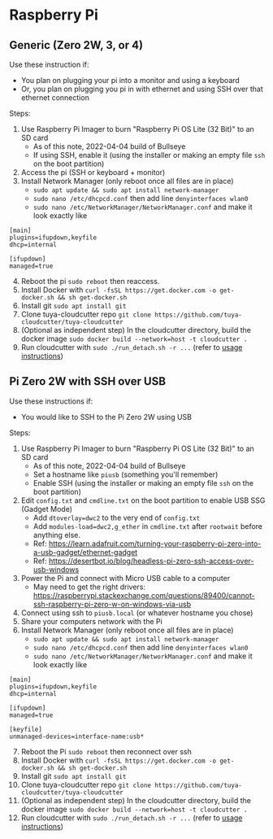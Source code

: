 # Raspberry Pi

## Generic (Zero 2W, 3, or 4)

Use these instruction if:

- You plan on plugging your pi into a monitor and using a keyboard
- Or, you plan on plugging you pi in with ethernet and using SSH over that ethernet connection

Steps:

1. Use Raspberry Pi Imager to burn "Raspberry Pi OS Lite (32 Bit)" to an SD card
	- As of this note, 2022-04-04 build of Bullseye
	- If using SSH, enable it (using the installer or making an empty file `ssh` on the boot partition)
2. Access the pi (SSH or keyboard + monitor)
3. Install Network Manager (only reboot once all files are in place)
	- `sudo apt update && sudo apt install network-manager`
	- `sudo nano /etc/dhcpcd.conf` then add line `denyinterfaces wlan0`
	- `sudo nano /etc/NetworkManager/NetworkManager.conf` and make it look exactly like
```
[main]
plugins=ifupdown,keyfile
dhcp=internal

[ifupdown]
managed=true
```
4. Reboot the pi `sudo reboot` then reaccess.
5. Install Docker with `curl -fsSL https://get.docker.com -o get-docker.sh && sh get-docker.sh`
6. Install git `sudo apt install git`
7. Clone tuya-cloudcutter repo `git clone https://github.com/tuya-cloudcutter/tuya-cloudcutter`
8. (Optional as independent step) In the cloudcutter directory, build the docker image `sudo docker build --network=host -t cloudcutter .`
9. Run cloudcutter with `sudo ./run_detach.sh -r ...` (refer to [usage instructions](./INSTRUCTIONS.md))

## Pi Zero 2W with SSH over USB

Use these instructions if:

- You would like to SSH to the Pi Zero 2W using USB

Steps:

1. Use Raspberry Pi Imager to burn "Raspberry Pi OS Lite (32 Bit)" to an SD card
	- As of this note, 2022-04-04 build of Bullseye
	- Set a hostname like `piusb` (something you'll remember)
	- Enable SSH (using the installer or making an empty file `ssh` on the boot partition)
2. Edit `config.txt` and `cmdline.txt` on the boot partition to enable USB SSG (Gadget Mode)
	- Add `dtoverlay=dwc2` to the very end of `config.txt`
	- Add `modules-load=dwc2,g_ether` in `cmdline.txt` after `rootwait` before anything else.
	- Ref: https://learn.adafruit.com/turning-your-raspberry-pi-zero-into-a-usb-gadget/ethernet-gadget
	- Ref: https://desertbot.io/blog/headless-pi-zero-ssh-access-over-usb-windows
3. Power the Pi and connect with Micro USB cable to a computer
	- May need to get the right drivers: https://raspberrypi.stackexchange.com/questions/89400/cannot-ssh-raspberry-pi-zero-w-on-windows-via-usb
4. Connect using ssh to `piusb.local` (or whatever hostname you chose)
5. Share your computers network with the Pi
6. Install Network Manager (only reboot once all files are in place)
	- `sudo apt update && sudo apt install network-manager`
	- `sudo nano /etc/dhcpcd.conf` then add line `denyinterfaces wlan0`
	- `sudo nano /etc/NetworkManager/NetworkManager.conf` and make it look exactly like
```
[main]
plugins=ifupdown,keyfile
dhcp=internal

[ifupdown]
managed=true

[keyfile]
unmanaged-devices=interface-name:usb*
```
7. Reboot the Pi `sudo reboot` then reconnect over ssh
8. Install Docker with `curl -fsSL https://get.docker.com -o get-docker.sh && sh get-docker.sh`
9. Install git `sudo apt install git`
10. Clone tuya-cloudcutter repo `git clone https://github.com/tuya-cloudcutter/tuya-cloudcutter`
11. (Optional as independent step) In the cloudcutter directory, build the docker image `sudo docker build --network=host -t cloudcutter .`
12. Run cloudcutter with `sudo ./run_detach.sh -r ...` (refer to [usage instructions](./INSTRUCTIONS.md))
